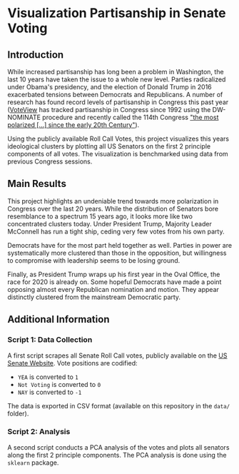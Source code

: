 # Visualization Partisanship in Senate Voting

## Introduction

While increased partisanship has long been a problem in Washington, the last 10 years have taken the issue to a whole new level. Parties radicalized under Obama's presidency, and the election of Donald Trump in 2016 exacerbated tensions between Democrats and Republicans. A number of research has found record levels of partisanship in Congress this past year ([VoteView](https://voteview.com/) has tracked partisanship in Congress since 1992 using the DW-NOMINATE procedure and recently called the 114th Congress ["the most polarized [...] since the early 20th Century"](https://voteviewblog.com/2016/12/18/the-end-of-the-114th-congress/)).

Using the publicly available Roll Call Votes, this project visualizes this years ideological clusters by plotting all US Senators on the first 2 principle components of all votes. The visualization is benchmarked using data from previous Congress sessions.

## Main Results

This project highlights an undeniable trend towards more polarization in Congress over the last 20 years. While the distribution of Senators bore resemblance to a spectrum 15 years ago, it looks more like two concentrated clusters today. Under President Trump, Majority Leader McConnell has run a tight ship, ceding very few votes from his own party.

Democrats have for the most part held together as well. Parties in power are systematically more clustered than those in the opposition, but willingness to compromise with leadership seems to be losing ground.

Finally, as President Trump wraps up his first year in the Oval Office, the race for 2020 is already on. Some hopeful Democrats have made a point opposing almost every Republican nomination and motion. They appear distinctly clustered from the mainstream Democratic party.


## Additional Information

### Script 1: Data Collection

A first script scrapes all Senate Roll Call votes, publicly available on the [US Senate Website](https://www.senate.gov/legislative/votes.htm). Vote positions are codified:
- `YEA` is converted to `1`
- `Not Voting` is converted to `0`
- `NAY` is converted to `-1`

The data is exported in CSV format (available on this repository in the `data/` folder).

### Script 2: Analysis

A second script conducts a PCA analysis of the votes and plots all senators along the first 2 principle components. The PCA analysis is done using the `sklearn` package.
